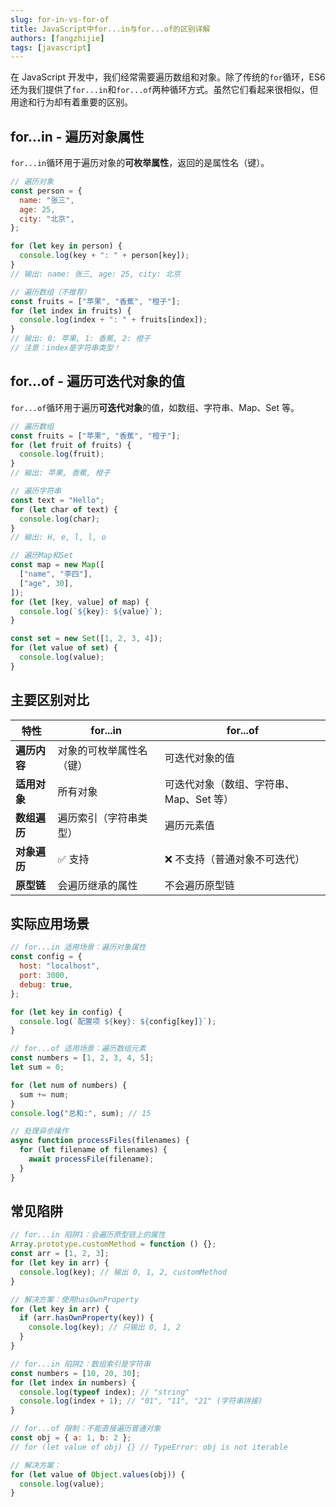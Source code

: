 ```yaml
---
slug: for-in-vs-for-of
title: JavaScript中for...in与for...of的区别详解
authors: [fangzhijie]
tags: [javascript]
---
```


在 JavaScript 开发中，我们经常需要遍历数组和对象。除了传统的`for`循环，ES6 还为我们提供了`for...in`和`for...of`两种循环方式。虽然它们看起来很相似，但用途和行为却有着重要的区别。

<!-- truncate -->

## for...in - 遍历对象属性

`for...in`循环用于遍历对象的**可枚举属性**，返回的是属性名（键）。

```javascript
// 遍历对象
const person = {
  name: "张三",
  age: 25,
  city: "北京",
};

for (let key in person) {
  console.log(key + ": " + person[key]);
}
// 输出: name: 张三, age: 25, city: 北京

// 遍历数组（不推荐）
const fruits = ["苹果", "香蕉", "橙子"];
for (let index in fruits) {
  console.log(index + ": " + fruits[index]);
}
// 输出: 0: 苹果, 1: 香蕉, 2: 橙子
// 注意：index是字符串类型！
```

## for...of - 遍历可迭代对象的值

`for...of`循环用于遍历**可迭代对象**的值，如数组、字符串、Map、Set 等。

```javascript
// 遍历数组
const fruits = ["苹果", "香蕉", "橙子"];
for (let fruit of fruits) {
  console.log(fruit);
}
// 输出: 苹果, 香蕉, 橙子

// 遍历字符串
const text = "Hello";
for (let char of text) {
  console.log(char);
}
// 输出: H, e, l, l, o

// 遍历Map和Set
const map = new Map([
  ["name", "李四"],
  ["age", 30],
]);
for (let [key, value] of map) {
  console.log(`${key}: ${value}`);
}

const set = new Set([1, 2, 3, 4]);
for (let value of set) {
  console.log(value);
}
```

## 主要区别对比

| 特性         | for...in                 | for...of                                |
| ------------ | ------------------------ | --------------------------------------- |
| **遍历内容** | 对象的可枚举属性名（键） | 可迭代对象的值                          |
| **适用对象** | 所有对象                 | 可迭代对象（数组、字符串、Map、Set 等） |
| **数组遍历** | 遍历索引（字符串类型）   | 遍历元素值                              |
| **对象遍历** | ✅ 支持                  | ❌ 不支持（普通对象不可迭代）           |
| **原型链**   | 会遍历继承的属性         | 不会遍历原型链                          |

## 实际应用场景

```javascript
// for...in 适用场景：遍历对象属性
const config = {
  host: "localhost",
  port: 3000,
  debug: true,
};

for (let key in config) {
  console.log(`配置项 ${key}: ${config[key]}`);
}

// for...of 适用场景：遍历数组元素
const numbers = [1, 2, 3, 4, 5];
let sum = 0;

for (let num of numbers) {
  sum += num;
}
console.log("总和:", sum); // 15

// 处理异步操作
async function processFiles(filenames) {
  for (let filename of filenames) {
    await processFile(filename);
  }
}
```

## 常见陷阱

```javascript
// for...in 陷阱1：会遍历原型链上的属性
Array.prototype.customMethod = function () {};
const arr = [1, 2, 3];
for (let key in arr) {
  console.log(key); // 输出 0, 1, 2, customMethod
}

// 解决方案：使用hasOwnProperty
for (let key in arr) {
  if (arr.hasOwnProperty(key)) {
    console.log(key); // 只输出 0, 1, 2
  }
}

// for...in 陷阱2：数组索引是字符串
const numbers = [10, 20, 30];
for (let index in numbers) {
  console.log(typeof index); // "string"
  console.log(index + 1); // "01", "11", "21" (字符串拼接)
}

// for...of 限制：不能直接遍历普通对象
const obj = { a: 1, b: 2 };
// for (let value of obj) {} // TypeError: obj is not iterable

// 解决方案：
for (let value of Object.values(obj)) {
  console.log(value);
}
```

